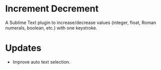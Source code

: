 # Increment Decrement
A Sublime Text plugin to increase/decrease values (integer, float, Roman numerals, boolean, etc.) with one keystroke.

# Updates
- Improve auto text selection.
